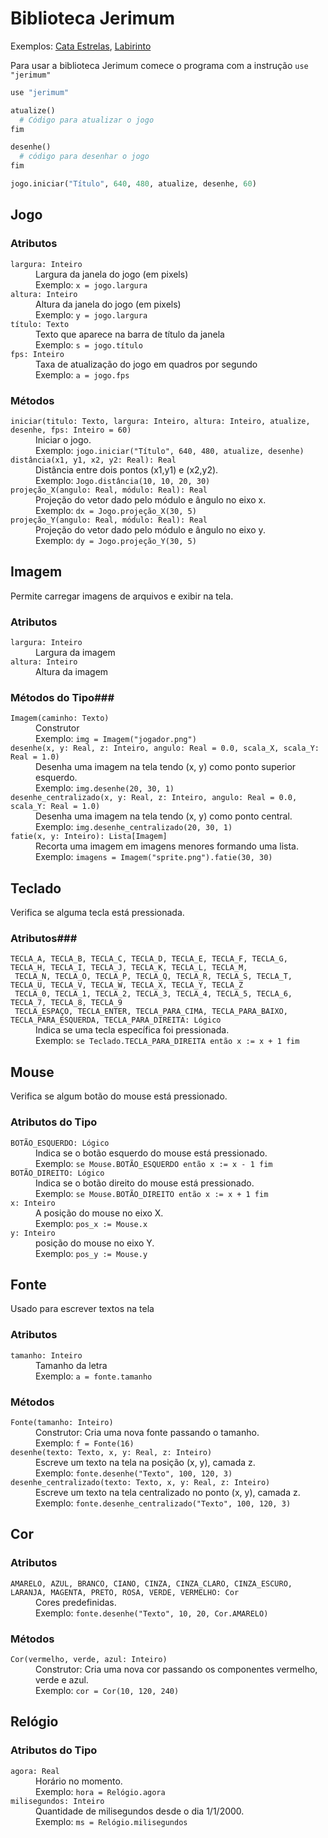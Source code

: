 # Biblioteca Jerimum #

Exemplos: [Cata Estrelas](https://potigol.github.io/Jerimum/exemplos/cata-estrelas/), [Labirinto](https://ifrn.github.io/jerimum/)


Para usar a biblioteca Jerimum comece o programa com a instrução `use "jerimum"`

````python
use "jerimum"

atualize()
  # Código para atualizar o jogo
fim

desenhe()
  # código para desenhar o jogo
fim

jogo.iniciar("Título", 640, 480, atualize, desenhe, 60)
````

## Jogo ##


### Atributos ###
<dl>
<dt><code>largura: Inteiro</code></dt>
  <dd>Largura da janela do jogo (em pixels)<br>
    Exemplo: <code>x = jogo.largura</code>
  </dd>

<dt><code>altura: Inteiro</code></dt>
  <dd>Altura da janela do jogo (em pixels)<br>
    Exemplo: <code>y = jogo.largura</code></dd>
  
<dt><code>título: Texto</code></dt>
  <dd>Texto que aparece na barra de título da janela<br>
    Exemplo: <code>s = jogo.título</code>
    </dd>

<dt><code>fps: Inteiro</code></dt>
  <dd>Taxa de atualização do jogo em quadros por segundo<br>
    Exemplo: <code>a = jogo.fps</code></dd>
</dl>

### Métodos ###

<dl>
<dt><code>iniciar(titulo: Texto, largura: Inteiro, altura: Inteiro, atualize, desenhe, fps: Inteiro = 60)</code></dt>
  <dd>Iniciar o jogo.<br>
  Exemplo: <code>jogo.iniciar("Título", 640, 480, atualize, desenhe)</code></dd>
  
<dt><code>distância(x1, y1, x2, y2: Real): Real</code></dt>
  <dd>Distância entre dois pontos (x1,y1) e (x2,y2).<br>
  Exemplo: <code>Jogo.distância(10, 10, 20, 30)</code></dd>
  
<dt><code>projeção_X(angulo: Real, módulo: Real): Real</code></dt>
  <dd>Projeção do vetor dado pelo módulo e ângulo no eixo x.<br>
  Exemplo: <code>dx = Jogo.projeção_X(30, 5)</code></dd>

<dt><code>projeção_Y(angulo: Real, módulo: Real): Real</code></dt>
  <dd>Projeção do vetor dado pelo módulo e ângulo no eixo y.<br>
  Exemplo: <code>dy = Jogo.projeção_Y(30, 5)</code></dd>

</dl>

## Imagem ##

Permite carregar imagens de arquivos e exibir na tela.

### Atributos ###
<dl>
<dt><code>largura: Inteiro</code></dt>
  <dd>Largura da imagem</dd>
<dt><code>altura: Inteiro</code></dt>
  <dd>Altura da imagem</dd>
</dl>

### Métodos do Tipo###
<dl>
<dt><code>Imagem(caminho: Texto)</code></dt>
  <dd>Construtor<br>
  Exemplo: <code>img = Imagem("jogador.png")</code></dd>
<dt><code>desenhe(x, y: Real, z: Inteiro, angulo: Real = 0.0, scala_X, scala_Y: Real = 1.0)</code></dt>
  <dd>Desenha uma imagem na tela tendo (x, y) como ponto superior esquerdo.<br>
  Exemplo: <code>img.desenhe(20, 30, 1)</code></dd>
<dt><code>desenhe_centralizado(x, y: Real, z: Inteiro, angulo: Real = 0.0, scala_Y: Real = 1.0)</code></dt>
  <dd>Desenha uma imagem na tela tendo (x, y) como ponto central.<br>
  Exemplo: <code>img.desenhe_centralizado(20, 30, 1)</code></dd>
<dt><code>fatie(x, y: Inteiro): Lista[Imagem]</code></dt>
  <dd>Recorta uma imagem em imagens menores formando uma lista.<br>
  Exemplo: <code>imagens = Imagem("sprite.png").fatie(30, 30)</code></dd>
</dl>

## Teclado ##

Verifica se alguma tecla está pressionada.

### Atributos###

<dl>
<dt><code>TECLA_A, TECLA_B, TECLA_C, TECLA_D, TECLA_E, TECLA_F, TECLA_G, TECLA_H, TECLA_I, TECLA_J, TECLA_K, TECLA_L, TECLA_M,
 TECLA_N, TECLA_O, TECLA_P, TECLA_Q, TECLA_R, TECLA_S, TECLA_T, TECLA_U, TECLA_V, TECLA_W, TECLA_X, TECLA_Y, TECLA_Z
 TECLA_0, TECLA_1, TECLA_2, TECLA_3, TECLA_4, TECLA_5, TECLA_6, TECLA_7, TECLA_8, TECLA_9
 TECLA_ESPAÇO, TECLA_ENTER, TECLA_PARA_CIMA, TECLA_PARA_BAIXO, TECLA_PARA_ESQUERDA, TECLA_PARA_DIREITA: Lógico</code></dt>
  <dd>Indica se uma tecla específica foi pressionada.<br>
  Exemplo: <code>se Teclado.TECLA_PARA_DIREITA então x := x + 1 fim</code></dd>
</dl>

## Mouse ##

Verifica se algum botão do mouse está pressionado.

### Atributos do Tipo ###
<dl>
<dt><code>BOTÃO_ESQUERDO: Lógico</code></dt>
  <dd>Indica se o botão esquerdo do mouse está pressionado.<br>
  Exemplo: <code>se Mouse.BOTÃO_ESQUERDO então x := x - 1 fim</code></dd>
<dt><code>BOTÃO_DIREITO: Lógico</code></dt>
  <dd>Indica se o botão direito do mouse está pressionado.<br>
  Exemplo: <code>se Mouse.BOTÃO_DIREITO então x := x + 1 fim</code></dd>
<dt><code>x: Inteiro</code></dt>
  <dd>A posição do mouse no eixo X.<br>
  Exemplo: <code>pos_x := Mouse.x</code></dd> 
<dt><code>y: Inteiro</code></dt>
  <dd> posição do mouse no eixo Y.<br>
  Exemplo: <code>pos_y := Mouse.y</code></dd>
</dl>

## Fonte ##

Usado para escrever textos na tela

### Atributos ###
<dl>
<dt><code>tamanho: Inteiro</code></dt>
  <dd>Tamanho da letra<br>
  Exemplo: <code>a = fonte.tamanho</code></dd>
</dl>

### Métodos ###
<dl>
<dt><code>Fonte(tamanho: Inteiro)</code></dt>
  <dd>Construtor: Cria uma nova fonte passando o tamanho.<br>
  Exemplo: <code>f = Fonte(16)</code></dd>
<dt><code>desenhe(texto: Texto, x, y: Real, z: Inteiro)</code></dt>
  <dd>Escreve um texto na tela na posição (x, y), camada z.<br>
  Exemplo: <code>fonte.desenhe("Texto", 100, 120, 3)</code></dd>
<dt><code>desenhe_centralizado(texto: Texto, x, y: Real, z: Inteiro)</code></dt>
  <dd>Escreve um texto na tela centralizado no ponto (x, y), camada z.<br>
  Exemplo: <code>fonte.desenhe_centralizado("Texto", 100, 120, 3)</code></dd>
</dl>

## Cor ##

### Atributos ###
<dl>
<dt><code>AMARELO, AZUL, BRANCO, CIANO, CINZA, CINZA_CLARO, CINZA_ESCURO, LARANJA, MAGENTA, PRETO, ROSA, VERDE, VERMELHO: Cor</code></dt>
  <dd>Cores predefinidas.<br>
  Exemplo: <code>fonte.desenhe("Texto", 10, 20, Cor.AMARELO)</code></dd>
</dl>

### Métodos ###
<dl>
<dt><code>Cor(vermelho, verde, azul: Inteiro)</code></dt>
  <dd>Construtor: Cria uma nova cor passando os componentes vermelho, verde e azul.<br>
  Exemplo: <code>cor = Cor(10, 120, 240)</code></dd>
</dl>


## Relógio ##

### Atributos do Tipo ###
<dl>
<dt><code>agora: Real</code></dt>
  <dd>Horário no momento.<br>
  Exemplo: <code>hora = Relógio.agora</code></dd>
<dt><code>milisegundos: Inteiro</code></dt>
  <dd>Quantidade de milisegundos desde o dia 1/1/2000.<br>
  Exemplo: <code>ms = Relógio.milisegundos</code></dd>
</dl>
